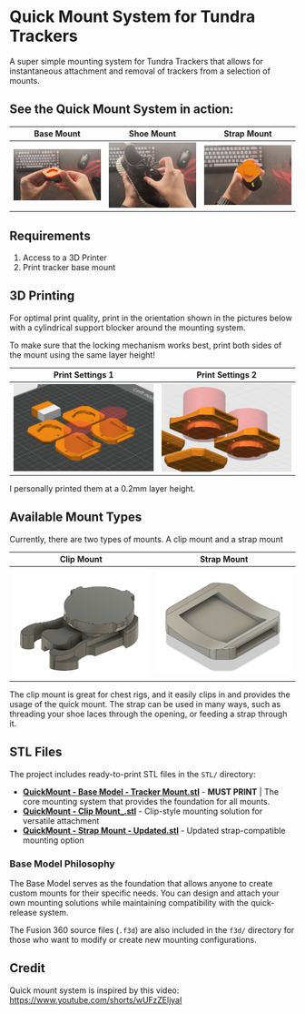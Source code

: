# Quick Mount System for Tundra Trackers

A super simple mounting system for Tundra Trackers that allows for instantaneous attachment and removal of trackers from a selection of mounts.


## See the Quick Mount System in action:

<div align="center">

| Base Mount | Shoe Mount | Strap Mount |
|:----------:|:----------:|:-----------:|
| ![Base Mount IRL](images/BaseMountIRL.png) | ![Shoe Mount Attach IRL](images/ShoeMountAttachIRL.png) | ![Strap Mount IRL](images/StrapMountIRL.png) |

</div>

## Requirements
1. Access to a 3D Printer
2. Print tracker base mount

## 3D Printing

For optimal print quality, print in the orientation shown in the pictures below with a cylindrical support blocker around the mounting system.

To make sure that the locking mechanism works best, print both sides of the mount using the same layer height!

<div align="center">

| Print Settings 1 | Print Settings 2 |
|:----------------:|:----------------:|
| ![Print Settings 1](images/PrintSettings1.png) | ![Print Settings 2](images/PrintSettings2.png) |

</div>

I personally printed them at a 0.2mm layer height.

## Available Mount Types

Currently, there are two types of mounts. A clip mount and a strap mount

<div align="center">

| Clip Mount | Strap Mount |
|:----------:|:-----------:|
| ![Clip Mount](images/ClipMount.png) | ![Strap Mount](images/StrapMount.png) |

</div>

The clip mount is great for chest rigs, and it easily clips in and provides the usage of the quick mount. The strap can be used in many ways, such as threading your shoe laces through the opening, or feeding a strap through it.

## STL Files

The project includes ready-to-print STL files in the `STL/` directory:

- **[QuickMount - Base Model - Tracker Mount.stl](STL/QuickMount%20-%20Base%20Model%20-%20Tracker%20Mount.stl)** - **MUST PRINT** | The core mounting system that provides the foundation for all mounts.
- **[QuickMount - Clip Mount_.stl](STL/QuickMount%20-%20Clip%20Mount_.stl)** - Clip-style mounting solution for versatile attachment
- **[QuickMount - Strap Mount - Updated.stl](STL/QuickMount%20-%20Strap%20Mount%20-%20Updated.stl)** - Updated strap-compatible mounting option

### Base Model Philosophy

The Base Model serves as the foundation that allows anyone to create custom mounts for their specific needs. You can design and attach your own mounting solutions while maintaining compatibility with the quick-release system.

The Fusion 360 source files (`.f3d`) are also included in the `f3d/` directory for those who want to modify or create new mounting configurations.

## Credit

Quick mount system is inspired by this video:
https://www.youtube.com/shorts/wUFzZEljyaI